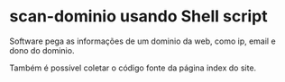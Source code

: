 # scan-dominio usando Shell script

Software pega as informações de um dominio da web, como ip, email e dono do dominio.

Também é possível coletar o código fonte da página index do site.
